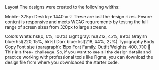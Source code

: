 Layout
The designs were created to the following widths:

Mobile: 375px
Desktop: 1440px
💡 These are just the design sizes. Ensure content is responsive and meets WCAG requirements by testing the full range of screen sizes from 320px to large screens.

Colors
White: hsl(0, 0%, 100%)
Light gray: hsl(212, 45%, 89%)
Grayish blue: hsl(220, 15%, 55%)
Dark blue: hsl(218, 44%, 22%)
Typography
Body Copy
Font size (paragraph): 15px
Font
Family: Outfit
Weights: 400, 700
💎 This is a free+ challenge. So, if you want to see all the design details and practice working with professional tools like Figma, you can download the design file from where you downloaded the starter code.